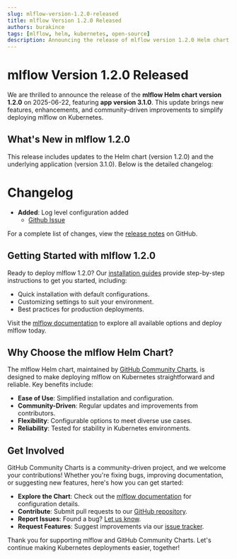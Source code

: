```yaml
---
slug: mlflow-version-1.2.0-released
title: mlflow Version 1.2.0 Released
authors: burakince
tags: [mlflow, helm, kubernetes, open-source]
description: Announcing the release of mlflow version 1.2.0 Helm chart, featuring app version 3.1.0, with new features and community-driven improvements.
---
```


# mlflow Version 1.2.0 Released

We are thrilled to announce the release of the **mlflow Helm chart version 1.2.0** on 2025-06-22, featuring **app version 3.1.0**. This update brings new features, enhancements, and community-driven improvements to simplify deploying mlflow on Kubernetes.

## What's New in mlflow 1.2.0

This release includes updates to the Helm chart (version 1.2.0) and the underlying application (version 3.1.0). Below is the detailed changelog:

# Changelog

- **Added**: Log level configuration added
    - [Github Issue](https://github.com/community-charts/helm-charts/issues/137)


For a complete list of changes, view the [release notes](https://github.com/community-charts/helm-charts/releases/tag/mlflow-1.2.0) on GitHub.

<!-- truncate -->

## Getting Started with mlflow 1.2.0

Ready to deploy mlflow 1.2.0? Our [installation guides](https://community-charts.github.io/docs/category/mlflow) provide step-by-step instructions to get you started, including:

- Quick installation with default configurations.
- Customizing settings to suit your environment.
- Best practices for production deployments.

Visit the [mlflow documentation](https://community-charts.github.io/docs/category/mlflow) to explore all available options and deploy mlflow today.

## Why Choose the mlflow Helm Chart?

The mlflow Helm chart, maintained by [GitHub Community Charts](https://github.com/community-charts/helm-charts), is designed to make deploying mlflow on Kubernetes straightforward and reliable. Key benefits include:

- **Ease of Use**: Simplified installation and configuration.
- **Community-Driven**: Regular updates and improvements from contributors.
- **Flexibility**: Configurable options to meet diverse use cases.
- **Reliability**: Tested for stability in Kubernetes environments.

## Get Involved

GitHub Community Charts is a community-driven project, and we welcome your contributions! Whether you're fixing bugs, improving documentation, or suggesting new features, here's how you can get started:

- **Explore the Chart**: Check out the [mlflow documentation](https://community-charts.github.io/docs/category/mlflow) for configuration details.
- **Contribute**: Submit pull requests to our [GitHub repository](https://github.com/community-charts/helm-charts).
- **Report Issues**: Found a bug? [Let us know](https://github.com/community-charts/helm-charts/issues).
- **Request Features**: Suggest improvements via our [issue tracker](https://github.com/community-charts/helm-charts/issues/new).

Thank you for supporting mlflow and GitHub Community Charts. Let's continue making Kubernetes deployments easier, together!
